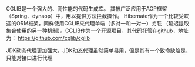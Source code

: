CGLIB是一个强大的、高性能的代码生成库。
其被广泛应用于AOP框架（Spring、dynaop）中，用以提供方法拦截操作。
Hibernate作为一个比较受欢迎的ORM框架，同样使用CGLIB来代理单端（多对一和一对一）关联
（延迟提取集合使用的另一种机制）。CGLIB作为一个开源项目，其代码托管在github，地址为：
https://github.com/cglib/cglib


JDK动态代理更加强大，JDK动态代理虽然简单易用，但是其有一个致命缺陷是，只能对接口进行代理